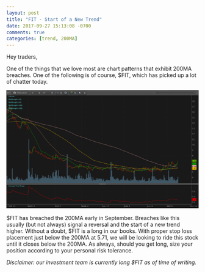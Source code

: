 ```yaml
---
layout: post
title: "FIT - Start of a New Trend"
date: 2017-09-27 15:13:08 -0700
comments: true
categories: [trend, 200MA]
---
```


Hey traders,

One of the things that we love most are chart patterns that exhibit 200MA breaches. One of the following is of course, $FIT, which has picked up a lot of chatter today.

[![FIT Daily - 2017-09-27](/images/blog/20170927/fit_daily.png)](/images/blog/20170927/fit_daily.png)

$FIT has breached the 200MA early in September. Breaches like this usually (but not always) signal a reversal and the start of a new trend higher. Without a doubt, $FIT is a long in our books. With proper stop loss placement just below the 200MA at 5.71, we will be looking to ride this stock until it closes below the 200MA. As always, should you get long, size your position according to your personal risk tolerance.

*Disclaimer: our investment team is currently long $FIT as of time of writing.*
